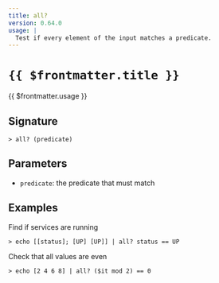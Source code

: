 ```yaml
---
title: all?
version: 0.64.0
usage: |
  Test if every element of the input matches a predicate.
---
```


# <code>{{ $frontmatter.title }}</code>

<div style='white-space: pre-wrap;'>{{ $frontmatter.usage }}</div>

## Signature

```> all? (predicate)```

## Parameters

 -  `predicate`: the predicate that must match

## Examples

Find if services are running
```shell
> echo [[status]; [UP] [UP]] | all? status == UP
```

Check that all values are even
```shell
> echo [2 4 6 8] | all? ($it mod 2) == 0
```
